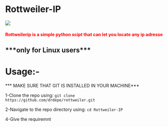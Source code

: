 # Rottweiler-IP
<img src="https://firebasestorage.googleapis.com/v0/b/covdata-9f9db.appspot.com/o/rotweiler.png?alt=media&token=d7d75fca-73af-476e-af09-43523143af6b" >

<h4 style="color:red"> Rottweilerip is a simple python scipt that can let you locate any ip adresse</h4>
 <h2>***only for Linux users***</p>
<h1>Usage:-</h1>
<p><bold>*** MAKE SURE THAT GIT IS INSTALLED IN YOUR MACHINE*** </bold>
<p>1-Clone the repo using: <code>git clone https://github.com/drdepe/rottweiler.git</code></p>
<p>2-Navigate to the repo directory using: <code>cd Rottweiler-IP </code> </p>
<p>4-Give the requiremnt 
